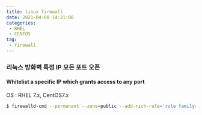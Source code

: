 ```yaml
---
title: linux firewall
date: 2021-04-08 14:21:00
categories:
 - RHEL
 - CENTOS
tag:
 - firewall
---
```


### 리눅스 방화벽 특정 IP 모든 포트 오픈

#### Whitelist a specific IP which grants access to any port

OS : RHEL 7.x, CentOS7.x

```bash
$ firewalld-cmd --permanant --zone=public --add-rich-rule='rule family="ipv4" source address="xx.xx.xx" accept'
```

<!-- more -->